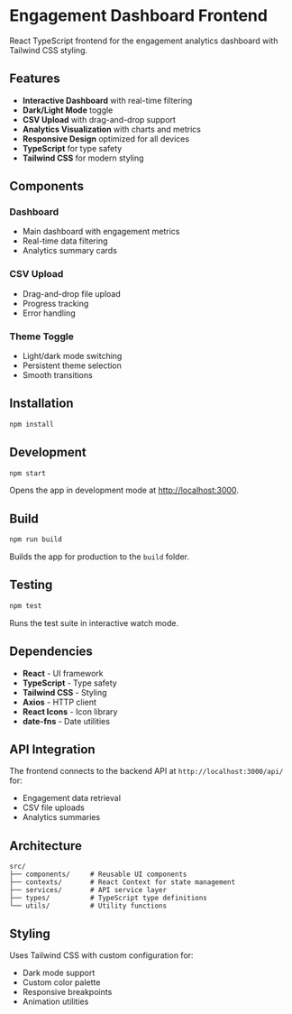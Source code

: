 # Engagement Dashboard Frontend

React TypeScript frontend for the engagement analytics dashboard with Tailwind CSS styling.

## Features

- **Interactive Dashboard** with real-time filtering
- **Dark/Light Mode** toggle
- **CSV Upload** with drag-and-drop support
- **Analytics Visualization** with charts and metrics
- **Responsive Design** optimized for all devices
- **TypeScript** for type safety
- **Tailwind CSS** for modern styling

## Components

### Dashboard
- Main dashboard with engagement metrics
- Real-time data filtering
- Analytics summary cards

### CSV Upload
- Drag-and-drop file upload
- Progress tracking
- Error handling

### Theme Toggle
- Light/dark mode switching
- Persistent theme selection
- Smooth transitions

## Installation

```bash
npm install
```

## Development

```bash
npm start
```

Opens the app in development mode at [http://localhost:3000](http://localhost:3000).

## Build

```bash
npm run build
```

Builds the app for production to the `build` folder.

## Testing

```bash
npm test
```

Runs the test suite in interactive watch mode.

## Dependencies

- **React** - UI framework
- **TypeScript** - Type safety
- **Tailwind CSS** - Styling
- **Axios** - HTTP client
- **React Icons** - Icon library
- **date-fns** - Date utilities

## API Integration

The frontend connects to the backend API at `http://localhost:3000/api/` for:
- Engagement data retrieval
- CSV file uploads
- Analytics summaries

## Architecture

```
src/
├── components/     # Reusable UI components
├── contexts/       # React Context for state management
├── services/       # API service layer
├── types/          # TypeScript type definitions
└── utils/          # Utility functions
```

## Styling

Uses Tailwind CSS with custom configuration for:
- Dark mode support
- Custom color palette
- Responsive breakpoints
- Animation utilities 